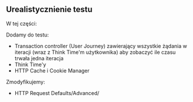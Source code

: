 ## Urealistycznienie testu

W tej części:

Dodamy do testu:
- Transaction controller (User Journey) zawierający wszystkie żądania w iteracji (wraz z Think Time'm użytkownika) aby zobaczyć ile czasu trwała jedna iteracja
- Think Time'y 
- HTTP Cache i Cookie Manager

Zmodyfikujemy:
- HTTP Request Defaults/Advanced/
